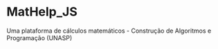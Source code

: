 # MatHelp_JS
 Uma plataforma de cálculos matemáticos - Construção de Algoritmos e Programação (UNASP)
